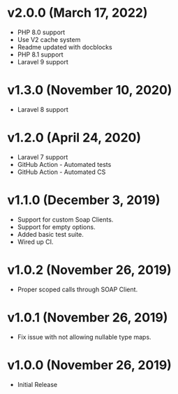 # v2.0.0 (March 17, 2022)
* PHP 8.0 support
* Use V2 cache system
* Readme updated with docblocks
* PHP 8.1 support
* Laravel 9 support

# v1.3.0 (November 10, 2020)
 * Laravel 8 support

# v1.2.0 (April 24, 2020)
 * Laravel 7 support
 * GitHub Action - Automated tests
 * GitHub Action - Automated CS

# v1.1.0 (December 3, 2019)
 * Support for custom Soap Clients.
 * Support for empty options.
 * Added basic test suite.
 * Wired up CI.

# v1.0.2 (November 26, 2019)
 * Proper scoped calls through SOAP Client.

# v1.0.1 (November 26, 2019)
 * Fix issue with not allowing nullable type maps.

# v1.0.0 (November 26, 2019)
 * Initial Release
